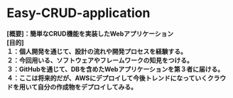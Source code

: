 # Easy-CRUD-application

<Strong>
[概要]：簡単なCRUD機能を実装したWebアプリケーション</br>
[目的]</br>
１：個人開発を通じて、設計の流れや開発プロセスを経験する。</br>
２：今回用いる、ソフトウェアやフレームワークの知見をつける。</br>
３：GitHubを通じて、DBを含めたWebアプリケーションを第３者に届ける。</br>
４：ここは将来的だが、AWSにデプロイして今後トレンドになっていくクラウドを用いて自分の作成物をデプロイしてみる。</br>
</Strong>
